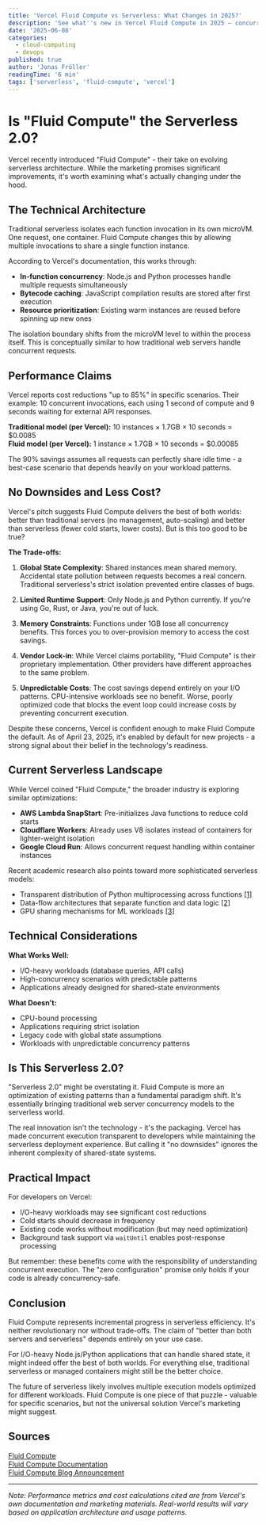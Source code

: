 ```yaml
---
title: 'Vercel Fluid Compute vs Serverless: What Changes in 2025?'
description: 'See what''s new in Vercel Fluid Compute in 2025 — concurrency, fewer cold starts, and smarter scaling for I/O‑heavy apps. Learn trade‑offs and when to use it.'
date: '2025-06-08'
categories:
  - cloud-computing
  - devops
published: true
author: 'Jonas Fröller'
readingTime: '6 min'
tags: ['serverless', 'fluid-compute', 'vercel']
---
```


<script>
  import AudioNativePlayer from '$lib/components/AudioNativePlayer.svelte';
</script>

# Is "Fluid Compute" the Serverless 2.0?

<AudioNativePlayer />

Vercel recently introduced "Fluid Compute" - their take on evolving serverless architecture. While the marketing promises significant improvements, it's worth examining what's actually changing under the hood.

## The Technical Architecture

Traditional serverless isolates each function invocation in its own microVM. One request, one container. Fluid Compute changes this by allowing multiple invocations to share a single function instance.

According to Vercel's documentation, this works through:

- **In-function concurrency**: Node.js and Python processes handle multiple requests simultaneously
- **Bytecode caching**: JavaScript compilation results are stored after first execution
- **Resource prioritization**: Existing warm instances are reused before spinning up new ones

The isolation boundary shifts from the microVM level to within the process itself. This is conceptually similar to how traditional web servers handle concurrent requests.

## Performance Claims

Vercel reports cost reductions "up to 85%" in specific scenarios. Their example: 10 concurrent invocations, each using 1 second of compute and 9 seconds waiting for external API responses.

**Traditional model (per Vercel):** 10 instances × 1.7GB × 10 seconds = $0.0085  
**Fluid model (per Vercel):** 1 instance × 1.7GB × 10 seconds = $0.00085

The 90% savings assumes all requests can perfectly share idle time - a best-case scenario that depends heavily on your workload patterns.

## No Downsides and Less Cost?

Vercel's pitch suggests Fluid Compute delivers the best of both worlds: better than traditional servers (no management, auto-scaling) and better than serverless (fewer cold starts, lower costs). But is this too good to be true?

**The Trade-offs:**

1. **Global State Complexity**: Shared instances mean shared memory. Accidental state pollution between requests becomes a real concern. Traditional serverless's strict isolation prevented entire classes of bugs.

2. **Limited Runtime Support**: Only Node.js and Python currently. If you're using Go, Rust, or Java, you're out of luck.

3. **Memory Constraints**: Functions under 1GB lose all concurrency benefits. This forces you to over-provision memory to access the cost savings.

4. **Vendor Lock-in**: While Vercel claims portability, "Fluid Compute" is their proprietary implementation. Other providers have different approaches to the same problem.

5. **Unpredictable Costs**: The cost savings depend entirely on your I/O patterns. CPU-intensive workloads see no benefit. Worse, poorly optimized code that blocks the event loop could increase costs by preventing concurrent execution.

Despite these concerns, Vercel is confident enough to make Fluid Compute the default. As of April 23, 2025, it's enabled by default for new projects - a strong signal about their belief in the technology's readiness.

## Current Serverless Landscape

While Vercel coined "Fluid Compute," the broader industry is exploring similar optimizations:

- **AWS Lambda SnapStart**: Pre-initializes Java functions to reduce cold starts
- **Cloudflare Workers**: Already uses V8 isolates instead of containers for lighter-weight isolation
- **Google Cloud Run**: Allows concurrent request handling within container instances

Recent academic research also points toward more sophisticated serverless models:

- Transparent distribution of Python multiprocessing across functions [[1]](https://arxiv.org/pdf/2205.08818v1)
- Data-flow architectures that separate function and data logic [[2]](https://export.arxiv.org/pdf/2304.14629v1.pdf)
- GPU sharing mechanisms for ML workloads [[3]](https://export.arxiv.org/pdf/2309.00558v1.pdf)

## Technical Considerations

**What Works Well:**

- I/O-heavy workloads (database queries, API calls)
- High-concurrency scenarios with predictable patterns
- Applications already designed for shared-state environments

**What Doesn't:**

- CPU-bound processing
- Applications requiring strict isolation
- Legacy code with global state assumptions
- Workloads with unpredictable concurrency patterns

## Is This Serverless 2.0?

"Serverless 2.0" might be overstating it. Fluid Compute is more an optimization of existing patterns than a fundamental paradigm shift. It's essentially bringing traditional web server concurrency models to the serverless world.

The real innovation isn't the technology - it's the packaging. Vercel has made concurrent execution transparent to developers while maintaining the serverless deployment experience. But calling it "no downsides" ignores the inherent complexity of shared-state systems.

## Practical Impact

For developers on Vercel:

- I/O-heavy workloads may see significant cost reductions
- Cold starts should decrease in frequency
- Existing code works without modification (but may need optimization)
- Background task support via `waitUntil` enables post-response processing

But remember: these benefits come with the responsibility of understanding concurrent execution. The "zero configuration" promise only holds if your code is already concurrency-safe.

## Conclusion

Fluid Compute represents incremental progress in serverless efficiency. It's neither revolutionary nor without trade-offs. The claim of "better than both servers and serverless" depends entirely on your use case.

For I/O-heavy Node.js/Python applications that can handle shared state, it might indeed offer the best of both worlds. For everything else, traditional serverless or managed containers might still be the better choice.

The future of serverless likely involves multiple execution models optimized for different workloads. Fluid Compute is one piece of that puzzle - valuable for specific scenarios, but not the universal solution Vercel's marketing might suggest.

<div id="research-sources">

## Sources

[Fluid Compute](https://vercel.com/fluid)  
[Fluid Compute Documentation](https://vercel.com/docs/functions/fluid-compute)  
[Fluid Compute Blog Announcement](https://vercel.com/blog/introducing-fluid-compute)

</div>

---

_Note: Performance metrics and cost calculations cited are from Vercel's own documentation and marketing materials. Real-world results will vary based on application architecture and usage patterns._

